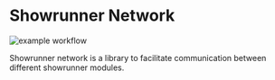 # Showrunner Network

![example workflow](https://github.com/coderatparadise/showrunner-network/actions/workflows/publish.yml/badge.svg)

Showrunner network is a library to facilitate communication between different showrunner modules.

